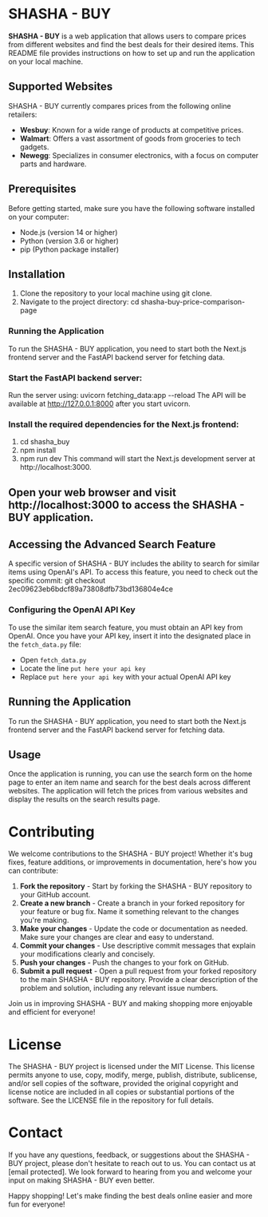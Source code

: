# SHASHA - BUY

**SHASHA - BUY** is a web application that allows users to compare prices from different websites and find the best deals for their desired items. This README file provides instructions on how to set up and run the application on your local machine.
## Supported Websites
SHASHA - BUY currently compares prices from the following online retailers:

- **Wesbuy**: Known for a wide range of products at competitive prices.
- **Walmart**: Offers a vast assortment of goods from groceries to tech gadgets.
- **Newegg**: Specializes in consumer electronics, with a focus on computer parts and hardware.
## Prerequisites
Before getting started, make sure you have the following software installed on your computer:

- Node.js (version 14 or higher)
- Python (version 3.6 or higher)
- pip (Python package installer)

## Installation

1. Clone the repository to your local machine using git clone. 
2. Navigate to the project directory: 
  cd shasha-buy-price-comparison-page
### Running the Application
To run the SHASHA - BUY application, you need to start both the Next.js frontend server and the FastAPI backend server for fetching data.

### Start the FastAPI backend server:

Run the server using: uvicorn fetching_data:app --reload
The API will be available at http://127.0.0.1:8000 after you start uvicorn.
### Install the required dependencies for the Next.js frontend:
1. cd shasha_buy
2. npm install
3. npm run dev
This command will start the Next.js development server at http://localhost:3000.

## Open your web browser and visit http://localhost:3000 to access the SHASHA - BUY application.

## Accessing the Advanced Search Feature
A specific version of SHASHA - BUY includes the ability to search for similar items using OpenAI's API. To access this feature, you need to check out the specific commit:
git checkout 2ec09623eb6bdcf89a73808dfb73bd136804e4ce
### Configuring the OpenAI API Key
To use the similar item search feature, you must obtain an API key from OpenAI. Once you have your API key, insert it into the designated place in the `fetch_data.py` file:

- Open `fetch_data.py`
- Locate the line `put here your api key`
- Replace `put here your api key` with your actual OpenAI API key

## Running the Application
To run the SHASHA - BUY application, you need to start both the Next.js frontend server and the FastAPI backend server for fetching data.



## Usage
Once the application is running, you can use the search form on the home page to enter an item name and search for the best deals across different websites. The application will fetch the prices from various websites and display the results on the search results page.

# Contributing
We welcome contributions to the SHASHA - BUY project! Whether it's bug fixes, feature additions, or improvements in documentation, here's how you can contribute:

1. **Fork the repository** - Start by forking the SHASHA - BUY repository to your GitHub account.
2. **Create a new branch** - Create a branch in your forked repository for your feature or bug fix. Name it something relevant to the changes you're making.
3. **Make your changes** - Update the code or documentation as needed. Make sure your changes are clear and easy to understand.
4. **Commit your changes** - Use descriptive commit messages that explain your modifications clearly and concisely.
5. **Push your changes** - Push the changes to your fork on GitHub.
6. **Submit a pull request** - Open a pull request from your forked repository to the main SHASHA - BUY repository. Provide a clear description of the problem and solution, including any relevant issue numbers.

Join us in improving SHASHA - BUY and making shopping more enjoyable and efficient for everyone!

# License
The SHASHA - BUY project is licensed under the MIT License. This license permits anyone to use, copy, modify, merge, publish, distribute, sublicense, and/or sell copies of the software, provided the original copyright and license notice are included in all copies or substantial portions of the software. See the LICENSE file in the repository for full details.

# Contact
If you have any questions, feedback, or suggestions about the SHASHA - BUY project, please don't hesitate to reach out to us. You can contact us at [email protected]. We look forward to hearing from you and welcome your input on making SHASHA - BUY even better.

Happy shopping! Let's make finding the best deals online easier and more fun for everyone!




